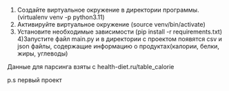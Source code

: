 1) Создайте виртуальное окружение в директории программы. (virtualenv venv -p python3.11)
2) Активируйте виртуальное окружение (source venv/bin/activate)
3) Установите необходимые зависимости (pip install -r requirements.txt)
4)Запустите файл main.py и в директории с проектом появятся csv и json файлы, содержащие информацию о продуктах(калории, белки, жиры, углеводы)


Данные для парсинга взяты с health-diet.ru/table_calorie


p.s первый проект
